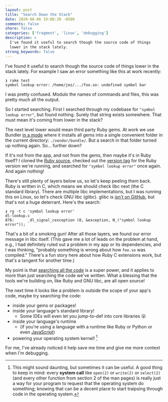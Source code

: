 ```yaml
---
layout: post
title: "Search Down the Stack"
date: 2020-06-06 19:08:20 -0500
comments: false
share: false
categories: ['fragment', 'linux', 'debugging']
description: >
  I've found it useful to search though the source code of things
  lower in the stack lately.
strong_keywords: false
---
```


I've found it useful to search though the source code of things lower in
the stack lately. For example I saw an error something like this at work
recently:

```
❯ rake test
symbol lookup error: /home/jez/.../foo.so: undefined symbol bar
```

I was pretty confused. Modulo the names of commands and files, this was
pretty much all the output.

So I started searching. First I searched through my codebase for
`"symbol lookup error"`, but found nothing. Surely that string exists
somewhere. That must mean it's coming from lower in the stack?

The next level lower would mean third party Ruby gems. At work we use
Bundler [in a mode][deployment] where it installs all gems into a single
convenient folder in the current directory: `./vendor/bundle/`. But a
search in that folder turned up nothing again. So... further down?

[deployment]: https://bundler.io/v2.0/guides/deploying.html#manual-deployment

If it's not from the app, and not from the gems, then maybe it's in Ruby
itself? I cloned the [Ruby source], checked out the [version tag] for
the Ruby version we're running, and searched for `"symbol lookup error"`
once again. And again nothing!

[Ruby source]: https://github.com/ruby/ruby
[version tag]: https://github.com/ruby/ruby/tree/v2_6_5

There's still plenty of layers below us, so let's keep peeling them
back. Ruby is written in C, which means we should check libc next (the C
standard library). There are multiple libc implementations, but I was
running this on Linux, so let's check GNU libc (glibc). glibc is [isn't
on GitHub], but that's not a huge deterrant. Here's the search:

[isn't on GitHub]: https://www.gnu.org/software/libc/sources.html

```
❯ rg -t c 'symbol lookup error'
dl-lookup.c
876:      _dl_signal_cexception (0, &exception, N_("symbol lookup error"));
```

That's a bit of a smoking gun! After all those layers, we found our
error message in libc itself. (This gave me a lot of leads on the problem
at hand, e.g., I had definitely ruled out a problem in my app or its
dependencies, and I was thinking, "probably something is wrong about
how `foo.so` was compiled." There's a fun story here about how Ruby C
extensions work, but that's a tangent for another time.)

My point is that [searching all the code] is a super power, and it
applies to more than just searching the code we've written. What a
blessing that the tools we're building on, like Ruby and GNU libc, are
all open source!

[searching all the code]: https://livegrep.com/search/linux

The next time it looks like a problem is outside the scope of your app's
code, maybe try searching the code:

- inside your gems or packages!
- inside your language's standard library!
  - Some IDEs will even let you jump-to-def into core libraries 😮
- inside your language's runtime
  - (if you're using a language with a runtime like Ruby or Python or
    even [JavaScript])
- powering your operating system kernel! [^kernel]

For me, I've already noticed it help save me time and give me more
context when I'm debugging.

[JavaScript]: https://github.com/v8/v8

[^kernel]: This might sound daunting, but sometimes it can be useful. A good thing to keep in mind: every **system call** like `open(2)` or `write(2)` or `select(2)` (and every other function from section 2 of the man pages) is really just a way for your program to request that the operating system do something; knowing that can be a decent place to start traipsing through code in the operating system.


<!-- vim:tw=72
-->
